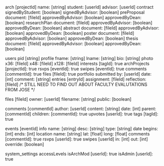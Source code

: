 arch
	[projectId]
		name: [string]
		student: [userId]
		advisor: [userId]
		contract
			signedByStudent: [boolean]
			signedByAdvisor: [boolean]
		preProposal
			document: [fileId]
			approvedByAdvisor: [boolean]
			approvedByDean: [boolean]
		researchPlan
			document: [fileId]
			approvedByAdvisor: [boolean]
			approvedByDean: [boolean]
		abstract
			document: [fileId]
			approvedByAdvisor: [boolean]
			approvedByDean: [boolean]
		poster
			document: [fileId]
			approvedByAdvisor: [boolean]
			approvedByDean: [boolean]
		thesis
			document: [fileId]
			approvedByAdvisor: [boolean]
			approvedByDean: [boolean]

users
	pid [string]
	profile
		fname: [string]
		lname: [string]
		bio: [string]
		photo
			x36: [fileId]
			x48: [fileId]
			x128: [fileId]
	interests
		[tagId]: true
	archProjects
		[projectId]: true
	rsvps
		[eventId]: true
	swipes
		[eventId]: true
	comments
		[commentId]: true
	files
		[fileId]: true
	portfolio
		submitted
			by: [userId]
			date: [int]
			comment: [string]
		entries
			[entryId]
				assignment: [fileId]
				reflection: [fileId]
		/* STILL NEED TO FIND OUT ABOUT
		FACULTY EVALUTATIONS FROM JOSE */

files
	[fileId]
		owner: [userId]
		filename: [string]
		public: [boolean]

comments
	[commentId]
		author: [userId]
		content: [string]
		date: [int]
		parent: [commentId]
		children:
			[commentId]: true
		upvotes
			[userId]: true
		tags
			[tagId]: true

events
	[eventId]
		info
			name: [string]
			desc: [string]
			type: [string]
			date
				begins: [int]
				ends: [int]
			location
				name: [string]
				lat: [float]
				long: [float]
		comments
			[commentId]: true
		rsvps
			[userId]: true
		swipes
			[userId]
				in: [int]
				out: [int]
				override: [boolean]

system_settings
	accessLevels
		isArchMod
			[userId]: true
		isAdmin
			[userId]: true